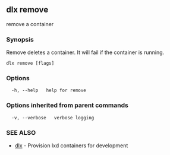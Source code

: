 ## dlx remove

remove a container

### Synopsis

Remove deletes a container.  It will fail if the container is running.

```
dlx remove [flags]
```

### Options

```
  -h, --help   help for remove
```

### Options inherited from parent commands

```
  -v, --verbose   verbose logging
```

### SEE ALSO

* [dlx](/docs/cmd/dlx)	 - Provision lxd containers for development

